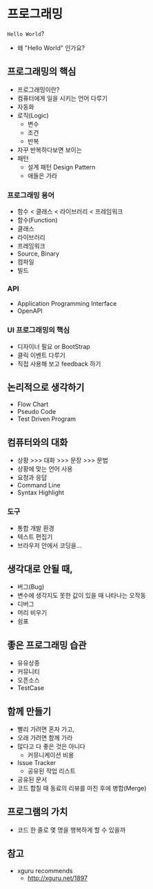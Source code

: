# 프로그래밍
`Hello World`?
* 왜 "Hello World" 인가요?

## 프로그래밍의 핵심
* 프로그래밍이란?
* 컴퓨터에게 일을 시키는 언어 다루기
* 자동화
* 로직(Logic)
  * 변수
  * 조건
  * 반복
* 자꾸 반복하다보면 보이는
* 패턴
  * 설계 패턴 Design Pattern
  * 애들은 가라

### 프로그래밍 용어
* 함수 < 클래스 < 라이브러리 < 프레임워크
* 함수(Function)
* 클래스
* 라이브러리
* 프레임워크
* Source, Binary
* 컴파일
* 빌드

### API 
* Application Programming Interface
* OpenAPI

### UI 프로그래밍의 핵심
* 디자이너 필요 or BootStrap
* 클릭 이벤트 다루기
* 직접 사용해 보고 feedback 하기

## 논리적으로 생각하기
* Flow Chart
* Pseudo Code
* Test Driven Program

## 컴퓨터와의 대화
* 상황 >>> 대화 >>> 문장 >>> 문법
* 상황에 맞는 언어 사용
* 요청과 응답
* Command Line
* Syntax Highlight

### 도구
* 통합 개발 환경
* 텍스트 편집기
* 브라우저 안에서 코딩을...

## 생각대로 안될 때,
* 버그(Bug)
* 변수에 생각지도 못한 값이 있을 때 나타나는 오작동
* 디버그
* 머리 비우기
* 쉼표

## 좋은 프로그래밍 습관
* 유유상종
* 커뮤니티
* 오픈소스
* TestCase

## 함께 만들기
* 빨리 가려면 혼자 가고,
* 오래 가려면 함께 가라
* 많다고 다 좋은 것은 아니다
  * 커뮤니케이션 비용
* Issue Tracker
  * 공유된 작업 리스트
* 공유된 문서
* 코드 합칠 때 동료의 리뷰를 마친 후에 병합(Merge)

## 프로그램의 가치
* 코드 한 줄로 몇 명을 행복하게 할 수 있을까

## 참고
* xguru recommends
  * http://xguru.net/1897
  